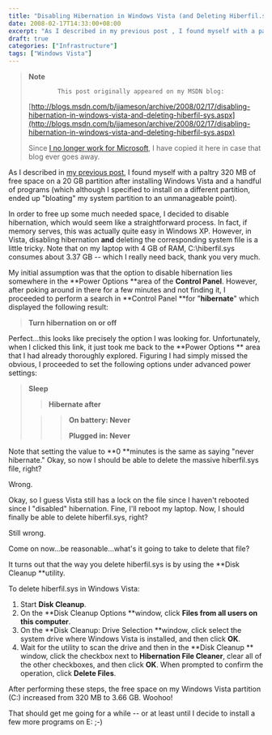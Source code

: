 ```yaml
---
title: "Disabling Hibernation in Windows Vista (and Deleting Hiberfil.sys)"
date: 2008-02-17T14:33:00+08:00
excerpt: "As I described in my previous post , I found myself with a paltry 320 MB of free space on a 20 GB partition after installing Windows Vista and a handful of programs (which although I specified to install on a different partition, ended up \"bloating\" my..."
draft: true
categories: ["Infrastructure"]
tags: ["Windows Vista"]
---
```


> **Note**
> 
>             This post originally appeared on my MSDN blog:
> 
> [http://blogs.msdn.com/b/jjameson/archive/2008/02/17/disabling-hibernation-in-windows-vista-and-deleting-hiberfil-sys.aspx](http://blogs.msdn.com/b/jjameson/archive/2008/02/17/disabling-hibernation-in-windows-vista-and-deleting-hiberfil-sys.aspx)
> 
> Since [I no longer work for Microsoft](/blog/jjameson/2011/09/02/last-day-with-microsoft), I have copied it here in case that blog ever goes away.

As I described in [my previous post](/blog/jjameson/2008/02/17/an-update-on-disk-space-usage-by-windows-vista), I found myself with a paltry 320 MB of free space on a 20 GB partition after installing Windows Vista and a handful of programs (which although I specified to install on a different partition, ended up "bloating" my system partition to an unmanageable point).

In order to free up some much needed space, I decided to disable hibernation, which would seem like a straightforward process. In fact, if memory serves, this was actually quite easy in Windows XP. However, in Vista, disabling hibernation **and** deleting the corresponding system file is a little tricky. Note that on my laptop with 4 GB of RAM, C:\hiberfil.sys consumes about 3.37 GB -- which I really need back, thank you very much.

My initial assumption was that the option to disable hibernation lies somewhere in the **Power Options **area of the **Control Panel**. However, after poking around in there for a few minutes and not finding it, I proceeded to perform a search in **Control Panel **for "**hibernate**" which displayed the following result:

> **Turn hibernation on or off**

Perfect...this looks like precisely the option I was looking for. Unfortunately, when I clicked this link, it just took me back to the **Power Options ** area that I had already thoroughly explored. Figuring I had simply missed the obvious, I proceeded to set the following options under advanced power settings:

> **Sleep**
> 
> > **Hibernate after**
> 
> > > **On battery: Never**
> > > 
> > > **Plugged in: Never**

Note that setting the value to **0 **minutes is the same as saying "never hibernate." Okay, so now I should be able to delete the massive hiberfil.sys file, right?

Wrong.

Okay, so I guess Vista still has a lock on the file since I haven't rebooted since I "disabled" hibernation. Fine, I'll reboot my laptop. Now, I should finally be able to delete hiberfil.sys, right?

Still wrong.

Come on now...be reasonable...what's it going to take to delete that file?

It turns out that the way you delete hiberfil.sys is by using the **Disk Cleanup
**utility.

To delete hiberfil.sys in Windows Vista:

1. Start **Disk Cleanup**.
2. On the **Disk Cleanup Options **window, click **Files from all users
   on this computer**.
3. On the **Disk Cleanup: Drive Selection **window, click select the system
   drive where Windows Vista is installed, and then click **OK**.
4. Wait for the utility to scan the drive and then in the **Disk Cleanup **
   window, click the checkbox next to **Hibernation File Cleaner**, clear
   all of the other checkboxes, and then click **OK**. When prompted to
   confirm the operation, click **Delete Files**.

After performing these steps, the free space on my Windows Vista partition (C:) increased from 320 MB to 3.66 GB. Woohoo!

That should get me going for a while -- or at least until I decide to install a few more programs on E: ;-)

